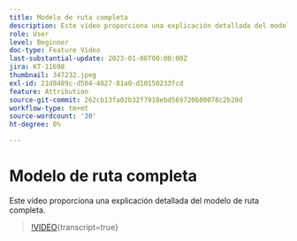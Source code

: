 ```yaml
---
title: Modelo de ruta completa
description: Este vídeo proporciona una explicación detallada del modelo de ruta completa.
role: User
level: Beginner
doc-type: Feature Video
last-substantial-update: 2023-01-06T00:00:00Z
jira: KT-11698
thumbnail: 347232.jpeg
exl-id: 21d8489c-d504-4827-81a0-d10150233fcd
feature: Attribution
source-git-commit: 262cb13fa02b32f7918ebd569720b80078c2b28d
workflow-type: tm+mt
source-wordcount: '30'
ht-degree: 0%

---
```


# Modelo de ruta completa

Este vídeo proporciona una explicación detallada del modelo de ruta completa.

>[!VIDEO](https://video.tv.adobe.com/v/347232/?learn=on){transcript=true}
